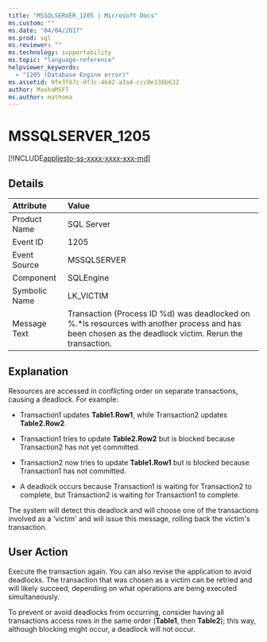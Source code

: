 ```yaml
---
title: "MSSQLSERVER_1205 | Microsoft Docs"
ms.custom: ""
ms.date: "04/04/2017"
ms.prod: sql
ms.reviewer: ""
ms.technology: supportability
ms.topic: "language-reference"
helpviewer_keywords: 
  - "1205 (Database Engine error)"
ms.assetid: 9fe3f67c-df3c-4642-a3a4-ccc0e138b632
author: MashaMSFT
ms.author: mathoma
---
```

# MSSQLSERVER_1205
[!INCLUDE[appliesto-ss-xxxx-xxxx-xxx-md](../../includes/appliesto-ss-xxxx-xxxx-xxx-md.md)]
  
## Details  
  
| Attribute | Value |  
| :-------- | :---- |  
|Product Name|SQL Server|  
|Event ID|1205|  
|Event Source|MSSQLSERVER|  
|Component|SQLEngine|  
|Symbolic Name|LK_VICTIM|  
|Message Text|Transaction (Process ID %d) was deadlocked on %.*ls resources with another process and has been chosen as the deadlock victim. Rerun the transaction.|  
  
## Explanation  
Resources are accessed in conflicting order on separate transactions, causing a deadlock. For example:  
  
-   Transaction1 updates **Table1.Row1**, while Transaction2 updates **Table2.Row2**.  
  
-   Transaction1 tries to update **Table2.Row2** but is blocked because Transaction2 has not yet committed.  
  
-   Transaction2 now tries to update **Table1.Row1** but is blocked because Transaction1 has not committed.  
  
-   A deadlock occurs because Transaction1 is waiting for Transaction2 to complete, but Transaction2 is waiting for Transaction1 to complete.  
  
The system will detect this deadlock and will choose one of the transactions involved as a 'victim' and will issue this message, rolling back the victim's transaction.  
  
## User Action  
Execute the transaction again. You can also revise the application to avoid deadlocks. The transaction that was chosen as a victim can be retried and will likely succeed, depending on what operations are being executed simultaneously.  
  
To prevent or avoid deadlocks from occurring, consider having all transactions access rows in the same order (**Table1**, then **Table2**); this way, although blocking might occur, a deadlock will not occur.  
  
